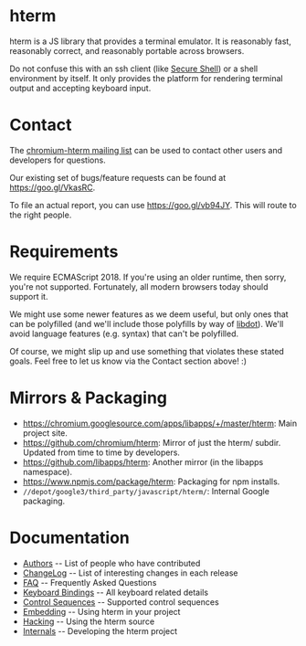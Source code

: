 # hterm

hterm is a JS library that provides a terminal emulator.  It is reasonably fast,
reasonably correct, and reasonably portable across browsers.

Do not confuse this with an ssh client (like [Secure Shell](../nassh/)) or a
shell environment by itself.  It only provides the platform for rendering
terminal output and accepting keyboard input.

# Contact

The [chromium-hterm mailing list] can be used to contact other users and
developers for questions.

Our existing set of bugs/feature requests can be found at
<https://goo.gl/VkasRC>.

To file an actual report, you can use <https://goo.gl/vb94JY>.  This will route
to the right people.

# Requirements

We require ECMAScript 2018.  If you're using an older runtime, then sorry,
you're not supported.  Fortunately, all modern browsers today should support it.

We might use some newer features as we deem useful, but only ones that can be
polyfilled (and we'll include those polyfills by way of [libdot]).  We'll avoid
language features (e.g. syntax) that can't be polyfilled.

Of course, we might slip up and use something that violates these stated goals.
Feel free to let us know via the Contact section above! :)

# Mirrors & Packaging

* https://chromium.googlesource.com/apps/libapps/+/master/hterm: Main project site.
* https://github.com/chromium/hterm: Mirror of just the hterm/ subdir.
  Updated from time to time by developers.
* https://github.com/libapps/hterm: Another mirror (in the libapps namespace).
* https://www.npmjs.com/package/hterm: Packaging for npm installs.
* `//depot/google3/third_party/javascript/hterm/`: Internal Google packaging.

# Documentation

* [Authors](./doc/AUTHORS.md) -- List of people who have contributed
* [ChangeLog](./doc/ChangeLog.md) -- List of interesting changes in each release
* [FAQ](../nassh/doc/FAQ.md) -- Frequently Asked Questions
* [Keyboard Bindings](./doc/KeyboardBindings.md) -- All keyboard related details
* [Control Sequences](./doc/ControlSequences.md) -- Supported control sequences
* [Embedding](./doc/embed.md) -- Using hterm in your project
* [Hacking](./doc/hack.md) -- Using the hterm source
* [Internals](./doc/internals/) -- Developing the hterm project

[chromium-hterm mailing list]: https://groups.google.com/a/chromium.org/forum/?fromgroups#!forum/chromium-hterm
[libdot]: ../libdot
